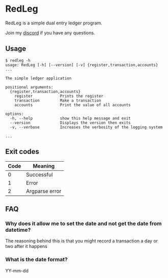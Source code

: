 # RedLeg

RedLeg is a simple dual entry ledger program.

Join my [discord](https://discord.com/invite/X9SB5Znm2D) if you have any questions.

## Usage

```terminal
$ redleg -h
usage: RedLeg [-h] [--version] [-v] {register,transaction,accounts} ...

The simple ledger application

positional arguments:
  {register,transaction,accounts}
    register            Prints the register
    transaction         Make a transaction
    accounts            Print the value of all accounts

options:
  -h, --help            show this help message and exit
  --version             Displays the version then exits
  -v, --verbose         Increases the verbosity of the logging system

...

```

## Exit codes

| Code | Meaning |
|------|---------|
| 0    | Successful |
| 1    | Error |
| 2    | Argparse error |

## FAQ

### Why does it allow me to set the date and not get the date from datetime?

The reasoning behind this is that you might record a transaction a day or two after it happens

### What is the date format?

YY-mm-dd
